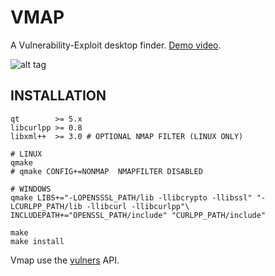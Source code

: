 # VMAP

A Vulnerability-Exploit desktop finder. [Demo video](https://streamable.com/t2uld).

![alt tag](https://image.ibb.co/nK2ppv/vmap.png)

## INSTALLATION

```shell
qt        >= 5.x
libcurlpp >= 0.8
libxml++  >= 3.0 # OPTIONAL NMAP FILTER (LINUX ONLY)
```

```shell
# LINUX
qmake
# qmake CONFIG+=NONMAP  NMAPFILTER DISABLED 

# WINDOWS 
qmake LIBS+="-LOPENSSSL_PATH/lib -llibcrypto -llibssl" "-LCURLPP_PATH/lib -llibcurl -llibcurlpp"\
INCLUDEPATH+="OPENSSL_PATH/include" "CURLPP_PATH/include"

make
make install
```

Vmap use the [vulners](https://vulners.com/api/v3/) API.
